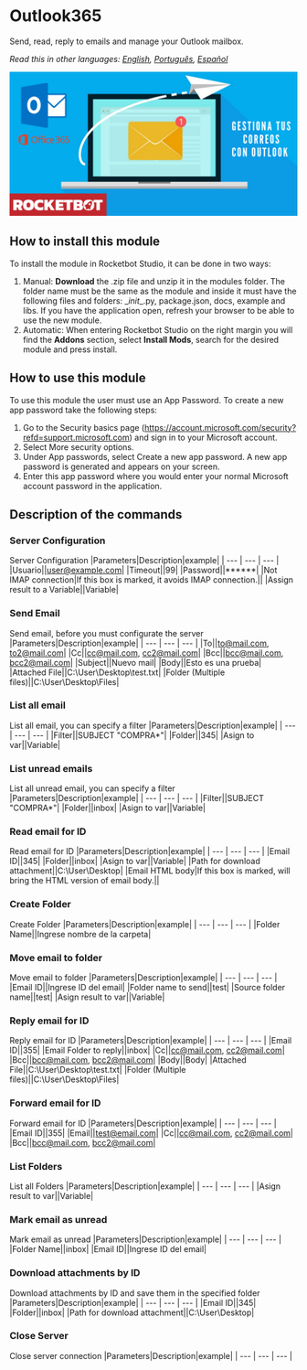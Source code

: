 



# Outlook365
  
Send, read, reply to emails and manage your Outlook mailbox.  

*Read this in other languages: [English](Manual_Outlook365.md), [Português](Manual_Outlook365.pr.md), [Español](Manual_Outlook365.es.md)*
  
![banner](imgs/Banner_Outlook365.png)
## How to install this module
  
To install the module in Rocketbot Studio, it can be done in two ways:
1. Manual: __Download__ the .zip file and unzip it in the modules folder. The folder name must be the same as the module and inside it must have the following files and folders: \__init__.py, package.json, docs, example and libs. If you have the application open, refresh your browser to be able to use the new module.
2. Automatic: When entering Rocketbot Studio on the right margin you will find the **Addons** section, select **Install Mods**, search for the desired module and press install.  

## How to use this module

To use this module the user must use an App Password. To create a new app password take the following steps:
1. Go to the Security basics page (https://account.microsoft.com/security?refd=support.microsoft.com) and sign in to your Microsoft account. 
2. Select More security options. 
3. Under App passwords, select Create a new app password. A new app password is generated and appears on your screen.
4. Enter this app password where you would enter your normal Microsoft account password in the application.


## Description of the commands

### Server Configuration
  
Server Configuration
|Parameters|Description|example|
| --- | --- | --- |
|Usuario||user@example.com|
|Timeout||99|
|Password||******|
|Not IMAP connection|If this box is marked, it avoids IMAP connection.||
|Assign result to a Variable||Variable|

### Send Email
  
Send email, before you must configurate the server
|Parameters|Description|example|
| --- | --- | --- |
|To||to@mail.com, to2@mail.com|
|Cc||cc@mail.com, cc2@mail.com|
|Bcc||bcc@mail.com, bcc2@mail.com|
|Subject||Nuevo mail|
|Body||Esto es una prueba|
|Attached File||C:\User\Desktop\test.txt|
|Folder (Multiple files)||C:\User\Desktop\Files|

### List all email
  
List all email, you can specify a filter
|Parameters|Description|example|
| --- | --- | --- |
|Filter||SUBJECT "COMPRA*"|
|Folder||345|
|Asign to var||Variable|

### List unread emails
  
List all unread email, you can specify a filter
|Parameters|Description|example|
| --- | --- | --- |
|Filter||SUBJECT "COMPRA*"|
|Folder||inbox|
|Asign to var||Variable|

### Read email for ID
  
Read email for ID
|Parameters|Description|example|
| --- | --- | --- |
|Email ID||345|
|Folder||inbox|
|Asign to var||Variable|
|Path for download attachment||C:\User\Desktop|
|Email HTML body|If this box is marked, will bring the HTML version of email body.||

### Create Folder
  
Create Folder
|Parameters|Description|example|
| --- | --- | --- |
|Folder Name||Ingrese nombre de la carpeta|

### Move email to folder
  
Move email to folder
|Parameters|Description|example|
| --- | --- | --- |
|Email ID||Ingrese ID del email|
|Folder name to send||test|
|Source folder name||test|
|Asign result to var||Variable|

### Reply email for ID
  
Reply email for ID
|Parameters|Description|example|
| --- | --- | --- |
|Email ID||355|
|Email Folder to reply||inbox|
|Cc||cc@mail.com, cc2@mail.com|
|Bcc||bcc@mail.com, bcc2@mail.com|
|Body||Body|
|Attached File||C:\User\Desktop\test.txt|
|Folder (Multiple files)||C:\User\Desktop\Files|

### Forward email for ID
  
Forward email for ID
|Parameters|Description|example|
| --- | --- | --- |
|Email ID||355|
|Email||test@email.com|
|Cc||cc@mail.com, cc2@mail.com|
|Bcc||bcc@mail.com, bcc2@mail.com|

### List Folders
  
List all Folders
|Parameters|Description|example|
| --- | --- | --- |
|Asign result to var||Variable|

### Mark email as unread
  
Mark email as unread
|Parameters|Description|example|
| --- | --- | --- |
|Folder Name||inbox|
|Email ID||Ingrese ID del email|

### Download attachments by ID
  
Download attachments by ID and save them in the specified folder
|Parameters|Description|example|
| --- | --- | --- |
|Email ID||345|
|Folder||inbox|
|Path for download attachment||C:\User\Desktop|

### Close Server
  
Close server connection
|Parameters|Description|example|
| --- | --- | --- |
